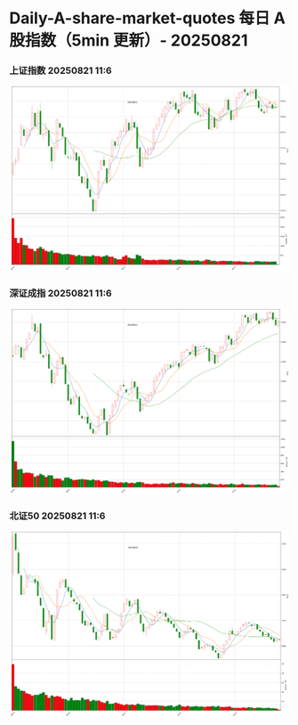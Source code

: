 
# Daily-A-share-market-quotes 每日 A 股指数（5min 更新）- 20250821

### 上证指数 20250821 11:6
![](./fig/2025/8/20250821-sh000001.png)

### 深证成指 20250821 11:6
![](./fig/2025/8/20250821-sz399001.png)

### 北证50 20250821 11:6
![](./fig/2025/8/20250821-bj899050.png)
